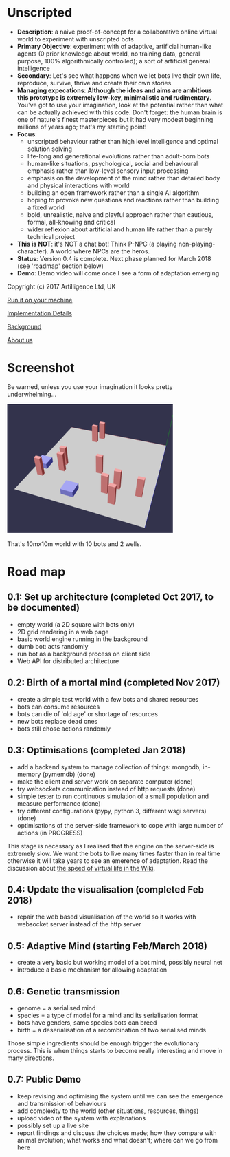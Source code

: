 # Unscripted

* **Description**: a naive proof-of-concept for a collaborative online virtual world to experiment with unscripted bots
* **Primary Objective**: experiment with of adaptive, artificial human-like agents (0 prior knowledge about world, no training data, general purpose, 100% algorithmically controlled); a sort of artificial general intelligence
* **Secondary**: Let's see what happens when we let bots live their own life, reproduce, survive, thrive and create their own stories.
* **Managing expecations**: **Although the ideas and aims are ambitious this prototype is extremely low-key, minimalistic and rudimentary**. You've got to use your imagination, look at the potential rather than what can be actually achieved with this code. Don't forget: the human brain is one of nature's finest masterpieces but it had very modest beginning millions of years ago; that's my starting point! 
* **Focus**: 
  * unscripted behaviour rather than high level intelligence and optimal solution solving
  * life-long and generational evolutions rather than adult-born bots
  * human-like situations, psychological, social and behavioural emphasis rather than low-level sensory input processing
  * emphasis on the development of the mind rather than detailed body and physical interactions with world
  * building an open framework rather than a single AI algorithm
  * hoping to provoke new questions and reactions rather than building a fixed world
  * bold, unrealistic, naive and playful approach rather than cautious, formal, all-knowing and critical
  * wider reflexion about artificial and human life rather than a purely technical project
* **This is NOT**: it's NOT a chat bot! Think P-NPC (a playing non-playing-character). A world where NPCs are the heros.
* **Status**: Version 0.4 is complete. Next phase planned for March 2018 (see 'roadmap' section below)
* **Demo**: Demo video will come once I see a form of adaptation emerging

Copyright (c) 2017 Artilligence Ltd, UK

[Run it on your machine](https://github.com/gnitr/unscripted/wiki/Installation)

[Implementation Details](https://github.com/gnitr/unscripted/wiki/Implementation-Details)

[Background](https://github.com/gnitr/unscripted/wiki/Motivations-&-Background)

[About us](https://github.com/gnitr/unscripted/wiki/About-Us)

# Screenshot

Be warned, unless you use your imagination it looks pretty underwhelming...

<img src="https://github.com/gnitr/unscripted/blob/master/doc/unscripted-world-0.2.png?raw=true" height="300">

That's 10mx10m world with 10 bots and 2 wells.

# Road map

## 0.1: Set up architecture (completed Oct 2017, to be documented)

* empty world (a 2D square with bots only)
* 2D grid rendering in a web page
* basic world engine running in the background
* dumb bot: acts randomly
* run bot as a background process on client side
* Web API for distributed architecture

## 0.2: Birth of a mortal mind (completed Nov 2017)

* create a simple test world with a few bots and shared resources
* bots can consume resources
* bots can die of 'old age' or shortage of resources
* new bots replace dead ones
* bots still chose actions randomly

## 0.3: Optimisations (completed Jan 2018)

* add a backend system to manage collection of things: mongodb, in-memory (pymemdb) (done)
* make the client and server work on separate computer (done)
* try websockets communication instead of http requests (done)
* simple tester to run continuous simulation of a small population and measure performance (done)
* try different configurations (pypy, python 3, different wsgi servers) (done)
* optimisations of the server-side framework to cope with large number of actions (in PROGRESS)

This stage is necessary as I realised that the engine on the server-side is extremely slow. We want the bots to live many times faster than in real time otherwise it will take years to see an emerence of adaptation. Read the discussion about [the speed of virtual life in the Wiki](https://github.com/gnitr/unscripted/wiki/The-Speed-of-Life-&-Learning).

## 0.4: Update the visualisation (completed Feb 2018)
* repair the web based visualisation of the world so it works with websocket server instead of the http server

## 0.5: Adaptive Mind (starting Feb/March 2018)

* create a very basic but working model of a bot mind, possibly neural net
* introduce a basic mechanism for allowing adaptation

## 0.6: Genetic transmission

* genome = a serialised mind
* species = a type of model for a mind and its serialisation format
* bots have genders, same species bots can breed
* birth = a deserialisation of a recombination of two serialised minds

Those simple ingredients should be enough trigger the evolutionary process. This is when things starts to become really interesting and move in many directions.

## 0.7: Public Demo

* keep revising and optimising the system until we can see the emergence and transmission of behaviours
* add complexity to the world (other situations, resources, things)
* upload video of the system with explanations
* possibly set up a live site
* report findings and discuss the choices made; how they compare with animal evolution; what works and what doesn't; where can we go from here

